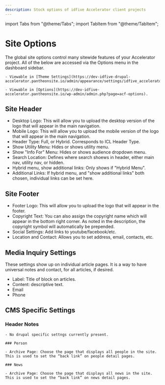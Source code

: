 ```yaml
---
description: Stock options of idfive Accelerator client projects
---
```


import Tabs from "@theme/Tabs";
import TabItem from "@theme/TabItem";

# Site Options

The global site options control many sitewide features of your Accelerator project. All of the below are accessed via the Options menu in the dashboard sidebar.

<Tabs groupId="accelerator-versions">
  <TabItem value="drupal" label="Drupal" default>

    - Viewable in [Theme Settings](https://dev-idfive-drupal-accelerator.pantheonsite.io/admin/appearance/settings/idfive_accelerator).

  </TabItem>

  <TabItem value="wp" label="WordPress">

    - Viewable in [Options](https://dev-idfive-accelerator.pantheonsite.io/wp-admin/admin.php?page=acf-options).

  </TabItem>

</Tabs>

## Site Header

- Desktop Logo: This will allow you to upload the desktop version of the logo that will appear in the main navigation.
- Mobile Logo: This will allow you to upload the mobile version of the logo that will appear in the main navigation.
- Header Type: Full, or Hybrid. Corresponds to ICL Header Type.
- Show Utility Menu: Hides or shows utility menu.
- Show "Info For" Menu: Hides or shows audience dropdown menu.
- Search Location: Defines where search shoews in header, either main nav, utility nav, or hidden.
- Hybrid menu, show additional links: Only shows if "Hybrid Menu".
- Additional Links: If hybrid menu, and "show additional links" both chosen, individual links can be set here.

## Site Footer

- Footer Logo: This will allow you to upload the logo that will appear in the footer.
- Copyright Text: You can also assign the copyright name which will appear in the bottom right corner. As noted in the description, the copyright symbol will automatically be prepended.
- Social Settings: Add links to youtube/facebook/etc.
- Location and Contact: Allows you to set address, email, contacts, etc.

## Media Inquiry Settings

These settings show up on individual article pages. It is a way to have universal notes and contact, for all articles, if desired.

- Label: Title of block on articles.
- Content: descriptive text.
- Email
- Phone

## CMS Specific Settings

### Header Notes

<Tabs groupId="accelerator-versions-cms">
  <TabItem value="drupal-cms" label="Drupal" default>

    - No drupal specific settngs currently present.

  </TabItem>

  <TabItem value="wp-cms" label="WordPress">

    ### Person

    - Archive Page: Choose the page that displays all people in the site. This is used to set the “back link” on people detail pages.

    ### News

    - Archive Page: Choose the page that displays all news in the site. This is used to set the “back link” on news detail pages.

  </TabItem>

</Tabs>

